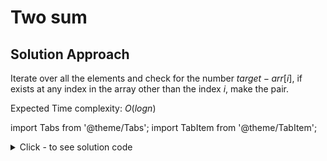 # Two sum

## Solution Approach

Iterate over all the elements and check for the number $target - arr[i]$, if exists at any index in the array other than the index $i$, make the pair.

Expected Time complexity: $O(logn)$

import Tabs from '@theme/Tabs';
import TabItem from '@theme/TabItem';

<details><summary>Click - to see solution code</summary>
<Tabs>
<TabItem value="cpp" label="C++">

```cpp
class Solution {
public:
    vector<int> twoSum(vector<int>& nums, int target) {
        int n = nums.size();
        unordered_map<int, vector<int>> mp;
        vector<int> ans(2);
        for(int i = 0; i < n; i++){
            mp[nums[i]].push_back(i);
        }
        for(int i = 0; i < n; i++){
            for(int j = 0; j < mp[target - nums[i]].size(); j++){
                if(mp[target - nums[i]][j] != i){
                    ans = {i, mp[target - nums[i]][j]};
                    return ans;
                }
            }
        }
        return ans;
    }
};
```
</TabItem>
</Tabs>
</details>